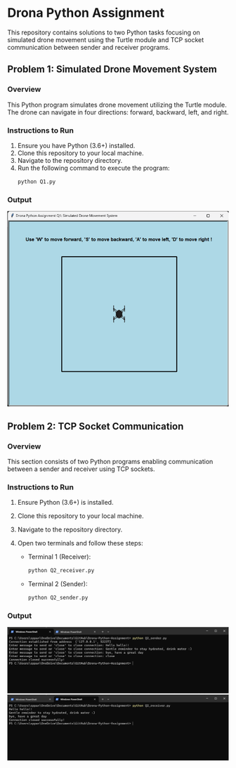 # Drona Python Assignment

This repository contains solutions to two Python tasks focusing on simulated drone movement using the Turtle module and TCP socket communication between sender and receiver programs.

## Problem 1: Simulated Drone Movement System

### Overview
This Python program simulates drone movement utilizing the Turtle module. The drone can navigate in four directions: forward, backward, left, and right.

### Instructions to Run
1. Ensure you have Python (3.6+) installed.
2. Clone this repository to your local machine.
3. Navigate to the repository directory.
4. Run the following command to execute the program:
    ```bash
    python Q1.py
    ```

### Output
![Drone Movement Output](Outputs/Q1_output.png)


## Problem 2: TCP Socket Communication

### Overview
This section consists of two Python programs enabling communication between a sender and receiver using TCP sockets.

### Instructions to Run
1. Ensure Python (3.6+) is installed.
2. Clone this repository to your local machine.
3. Navigate to the repository directory.
4. Open two terminals and follow these steps:

   - Terminal 1 (Receiver):
     ```bash
     python Q2_receiver.py
     ```

   - Terminal 2 (Sender):
     ```bash
     python Q2_sender.py
     ```

### Output
![Sender Output](Outputs/Q2_sender_Output.png)
![Receiver Output](Outputs/Q2_receiver_Output.png)
